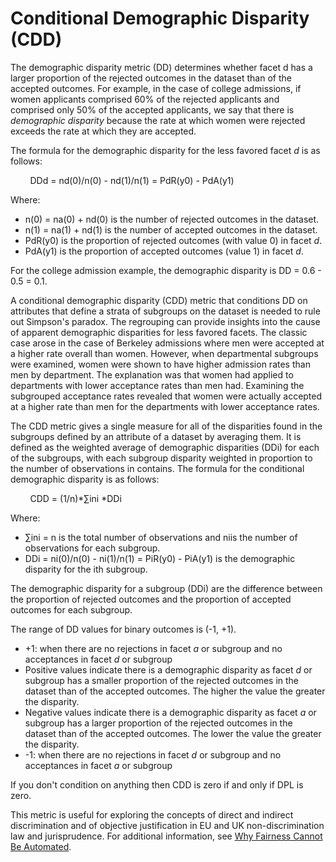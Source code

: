 # Conditional Demographic Disparity \(CDD\)<a name="clarify-data-bias-metric-cddl"></a>

The demographic disparity metric \(DD\) determines whether facet d has a larger proportion of the rejected outcomes in the dataset than of the accepted outcomes\. For example, in the case of college admissions, if women applicants comprised 60% of the rejected applicants and comprised only 50% of the accepted applicants, we say that there is *demographic disparity* because the rate at which women were rejected exceeds the rate at which they are accepted\.

The formula for the demographic disparity for the less favored facet *d* is as follows: 

        DDd = nd\(0\)/n\(0\) \- nd\(1\)/n\(1\) = PdR\(y0\) \- PdA\(y1\) 

Where: 
+ n\(0\) = na\(0\) \+ nd\(0\) is the number of rejected outcomes in the dataset\.
+ n\(1\) = na\(1\) \+ nd\(1\) is the number of accepted outcomes in the dataset\.
+ PdR\(y0\) is the proportion of rejected outcomes \(with value 0\) in facet *d*\.
+ PdA\(y1\) is the proportion of accepted outcomes \(value 1\) in facet *d*\.

For the college admission example, the demographic disparity is DD = 0\.6 \- 0\.5 = 0\.1\. 

A conditional demographic disparity \(CDD\) metric that conditions DD on attributes that define a strata of subgroups on the dataset is needed to rule out Simpson's paradox\. The regrouping can provide insights into the cause of apparent demographic disparities for less favored facets\. The classic case arose in the case of Berkeley admissions where men were accepted at a higher rate overall than women\. However, when departmental subgroups were examined, women were shown to have higher admission rates than men by department\. The explanation was that women had applied to departments with lower acceptance rates than men had\. Examining the subgrouped acceptance rates revealed that women were actually accepted at a higher rate than men for the departments with lower acceptance rates\.

The CDD metric gives a single measure for all of the disparities found in the subgroups defined by an attribute of a dataset by averaging them\. It is defined as the weighted average of demographic disparities \(DDi\) for each of the subgroups, with each subgroup disparity weighted in proportion to the number of observations in contains\. The formula for the conditional demographic disparity is as follows:

        CDD = \(1/n\)\*∑ini \*DDi 

Where: 
+ ∑ini = n is the total number of observations and niis the number of observations for each subgroup\.
+ DDi = ni\(0\)/n\(0\) \- ni\(1\)/n\(1\) = PiR\(y0\) \- PiA\(y1\) is the demographic disparity for the ith subgroup\.

The demographic disparity for a subgroup \(DDi\) are the difference between the proportion of rejected outcomes and the proportion of accepted outcomes for each subgroup\. 

The range of DD values for binary outcomes is \(\-1, \+1\)\. 
+ \+1: when there are no rejections in facet *a* or subgroup and no acceptances in facet *d* or subgroup
+ Positive values indicate there is a demographic disparity as facet *d* or subgroup has a smaller proportion of the rejected outcomes in the dataset than of the accepted outcomes\. The higher the value the greater the disparity\.
+ Negative values indicate there is a demographic disparity as facet *a* or subgroup has a larger proportion of the rejected outcomes in the dataset than of the accepted outcomes\. The lower the value the greater the disparity\.
+ \-1: when there are no rejections in facet *d* or subgroup and no acceptances in facet *a* or subgroup

If you don't condition on anything then CDD is zero if and only if DPL is zero\.

This metric is useful for exploring the concepts of direct and indirect discrimination and of objective justification in EU and UK non\-discrimination law and jurisprudence\. For additional information, see [Why Fairness Cannot Be Automated](https://arxiv.org/abs/2005.05906)\. 